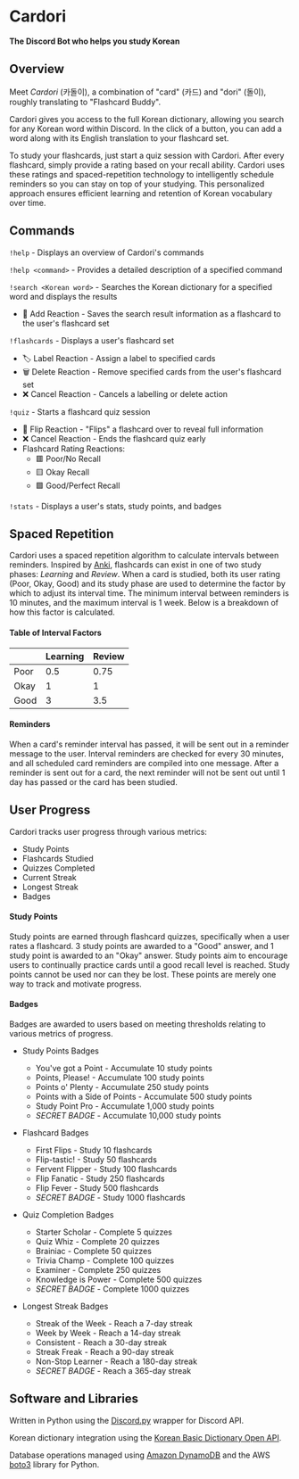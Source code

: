 # Cardori
**The Discord Bot who helps you study Korean**

## Overview
Meet *Cardori* (카돌이), a combination of "card" (카드) and "dori" (돌이), roughly translating to "Flashcard Buddy".

Cardori gives you access to the full Korean dictionary, allowing you search for any Korean word within Discord. 
In the click of a button, you can add a word along with its English translation to your flashcard set. 

To study your flashcards, just start a quiz session with Cardori. 
After every flashcard, simply provide a rating based on your recall ability.
Cardori uses these ratings and spaced-repetition technology to intelligently schedule reminders so you can stay on top of your studying.
This personalized approach ensures efficient learning and retention of Korean vocabulary over time.

## Commands

`!help` - Displays an overview of Cardori's commands

`!help <command>` - Provides a detailed description of a specified command

`!search <Korean word>` - Searches the Korean dictionary for a specified word and displays the results
* 📝 Add Reaction - Saves the search result information as a flashcard to the user's flashcard set

`!flashcards` - Displays a user's flashcard set
* 🏷️ Label Reaction - Assign a label to specified cards
* 🗑️ Delete Reaction - Remove specified cards from the user's flashcard set
* ❌ Cancel Reaction -  Cancels a labelling or delete action

`!quiz` - Starts a flashcard quiz session
* 🔄 Flip Reaction - "Flips" a flashcard over to reveal full information
* ❌ Cancel Reaction -  Ends the flashcard quiz early
* Flashcard Rating Reactions:
  * 🟥 Poor/No Recall
  * 🟨 Okay Recall
  * 🟩 Good/Perfect Recall

`!stats` - Displays a user's stats, study points, and badges

## Spaced Repetition

Cardori uses a spaced repetition algorithm to calculate intervals between reminders. Inspired by [Anki](https://apps.ankiweb.net/), flashcards can exist in one of two study phases: *Learning* and *Review*. When a card is studied, both its user rating (Poor, Okay, Good) and its study phase are used to determine the factor by which to adjust its interval time. The minimum interval between reminders is 10 minutes, and the maximum interval is 1 week. Below is a breakdown of how this factor is calculated.

#### Table of Interval Factors

|      | Learning | Review |
|------|----------|--------|
| Poor | 0.5      | 0.75   |
| Okay | 1        | 1      |
| Good | 3        | 3.5    |

#### Reminders

When a card's reminder interval has passed, it will be sent out in a reminder message to the user.
Interval reminders are checked for every 30 minutes, and all scheduled card reminders are compiled into one message.
After a reminder is sent out for a card, the next reminder will not be sent out until 1 day has passed or the card has been studied.

## User Progress

Cardori tracks user progress through various metrics:
* Study Points
* Flashcards Studied
* Quizzes Completed
* Current Streak
* Longest Streak
* Badges

#### Study Points

Study points are earned through flashcard quizzes, specifically when a user rates a flashcard. 3 study points are awarded to a "Good" answer, and 1 study point is awarded to an "Okay" answer. Study points aim to encourage users to continually practice cards until a good recall level is reached. Study points cannot be used nor can they be lost. These points are merely one way to track and motivate progress.

#### Badges

Badges are awarded to users based on meeting thresholds relating to various metrics of progress. 

* Study Points Badges
	* You've got a Point - Accumulate 10 study points
 	* Points, Please! - Accumulate 100 study points
  * Points o' Plenty - Accumulate 250 study points
  * Points with a Side of Points - Accumulate 500 study points
  * Study Point Pro - Accumulate 1,000 study points
  * *SECRET BADGE* - Accumulate 10,000 study points

* Flashcard Badges
	* First Flips - Study 10 flashcards
 	* Flip-tastic! - Study 50 flashcards
  * Fervent Flipper - Study 100 flashcards
  * Flip Fanatic - Study 250 flashcards
  * Flip Fever - Study 500 flashcards
  * *SECRET BADGE* - Study 1000 flashcards
 
* Quiz Completion Badges
	* Starter Scholar - Complete 5 quizzes
 	* Quiz Whiz - Complete 20 quizzes
  * Brainiac - Complete 50 quizzes
  * Trivia Champ - Complete 100 quizzes
  * Examiner - Complete 250 quizzes
  * Knowledge is Power - Complete 500 quizzes
  * *SECRET BADGE* - Complete 1000 quizzes

* Longest Streak Badges
	* Streak of the Week - Reach a 7-day streak
 	* Week by Week - Reach a 14-day streak
  * Consistent - Reach a 30-day streak
  * Streak Freak - Reach a 90-day streak
  * Non-Stop Learner - Reach a 180-day streak
  * *SECRET BADGE* - Reach a 365-day streak
   
## Software and Libraries

Written in Python using the [Discord.py](https://discordpy.readthedocs.io/en/latest/index.html#) wrapper for Discord API.

Korean dictionary integration using the [Korean Basic Dictionary Open API](https://krdict.korean.go.kr/openApi/openApiInfo).

Database operations managed using [Amazon DynamoDB](https://aws.amazon.com/dynamodb/) and the AWS [boto3](https://boto3.amazonaws.com/v1/documentation/api/latest/index.html) library for Python.


